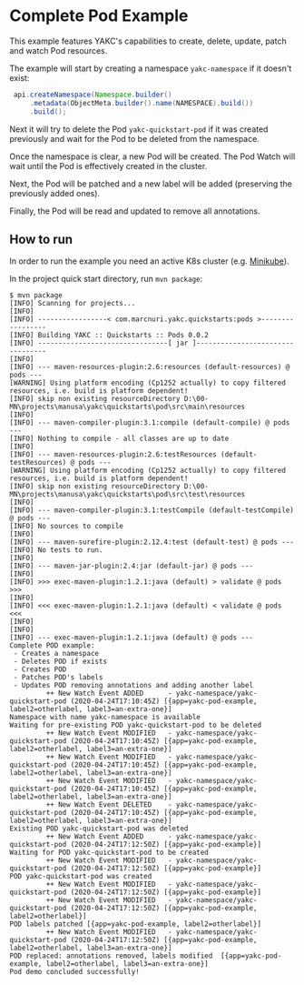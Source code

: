# Complete Pod Example

This example features YAKC's capabilities to create, delete, update, patch and watch Pod resources.

The example will start by creating a namespace `yakc-namespace` if it doesn't exist:
```java
 api.createNamespace(Namespace.builder()
     .metadata(ObjectMeta.builder().name(NAMESPACE).build())
     .build();
```

Next it will try to delete the Pod `yakc-quickstart-pod` if it was created previously and
wait for the Pod to be deleted from the namespace.

Once the namespace is clear, a new Pod will be created. The Pod Watch will wait until
the Pod is effectively created in the cluster.

Next, the Pod will be patched and a new label will be added (preserving the previously added ones).

Finally, the Pod will be read and updated to remove all annotations.

## How to run

In order to run the example you need an active K8s cluster
(e.g. [Minikube](https://kubernetes.io/docs/setup/learning-environment/minikube/)).

In the project quick start directory, run `mvn package`:

```shell script
$ mvn package
[INFO] Scanning for projects...
[INFO]
[INFO] -----------------< com.marcnuri.yakc.quickstarts:pods >-----------------
[INFO] Building YAKC :: Quickstarts :: Pods 0.0.2
[INFO] --------------------------------[ jar ]---------------------------------
[INFO]
[INFO] --- maven-resources-plugin:2.6:resources (default-resources) @ pods ---
[WARNING] Using platform encoding (Cp1252 actually) to copy filtered resources, i.e. build is platform dependent!
[INFO] skip non existing resourceDirectory D:\00-MN\projects\manusa\yakc\quickstarts\pod\src\main\resources
[INFO]
[INFO] --- maven-compiler-plugin:3.1:compile (default-compile) @ pods ---
[INFO] Nothing to compile - all classes are up to date
[INFO]
[INFO] --- maven-resources-plugin:2.6:testResources (default-testResources) @ pods ---
[WARNING] Using platform encoding (Cp1252 actually) to copy filtered resources, i.e. build is platform dependent!
[INFO] skip non existing resourceDirectory D:\00-MN\projects\manusa\yakc\quickstarts\pod\src\test\resources
[INFO]
[INFO] --- maven-compiler-plugin:3.1:testCompile (default-testCompile) @ pods ---
[INFO] No sources to compile
[INFO]
[INFO] --- maven-surefire-plugin:2.12.4:test (default-test) @ pods ---
[INFO] No tests to run.
[INFO]
[INFO] --- maven-jar-plugin:2.4:jar (default-jar) @ pods ---
[INFO]
[INFO] >>> exec-maven-plugin:1.2.1:java (default) > validate @ pods >>>
[INFO]
[INFO] <<< exec-maven-plugin:1.2.1:java (default) < validate @ pods <<<
[INFO]
[INFO]
[INFO] --- exec-maven-plugin:1.2.1:java (default) @ pods ---
Complete POD example:
 - Creates a namespace
 - Deletes POD if exists
 - Creates POD
 - Patches POD's labels
 - Updates POD removing annotations and adding another label
         ++ New Watch Event ADDED      - yakc-namespace/yakc-quickstart-pod (2020-04-24T17:10:45Z) [{app=yakc-pod-example, label2=otherlabel, label3=an-extra-one}]
Namespace with name yakc-namespace is available
Waiting for pre-existing POD yakc-quickstart-pod to be deleted
         ++ New Watch Event MODIFIED   - yakc-namespace/yakc-quickstart-pod (2020-04-24T17:10:45Z) [{app=yakc-pod-example, label2=otherlabel, label3=an-extra-one}]
         ++ New Watch Event MODIFIED   - yakc-namespace/yakc-quickstart-pod (2020-04-24T17:10:45Z) [{app=yakc-pod-example, label2=otherlabel, label3=an-extra-one}]
         ++ New Watch Event MODIFIED   - yakc-namespace/yakc-quickstart-pod (2020-04-24T17:10:45Z) [{app=yakc-pod-example, label2=otherlabel, label3=an-extra-one}]
         ++ New Watch Event DELETED    - yakc-namespace/yakc-quickstart-pod (2020-04-24T17:10:45Z) [{app=yakc-pod-example, label2=otherlabel, label3=an-extra-one}]
Existing POD yakc-quickstart-pod was deleted
         ++ New Watch Event ADDED      - yakc-namespace/yakc-quickstart-pod (2020-04-24T17:12:50Z) [{app=yakc-pod-example}]
Waiting for POD yakc-quickstart-pod to be created
         ++ New Watch Event MODIFIED   - yakc-namespace/yakc-quickstart-pod (2020-04-24T17:12:50Z) [{app=yakc-pod-example}]
POD yakc-quickstart-pod was created
         ++ New Watch Event MODIFIED   - yakc-namespace/yakc-quickstart-pod (2020-04-24T17:12:50Z) [{app=yakc-pod-example}]
         ++ New Watch Event MODIFIED   - yakc-namespace/yakc-quickstart-pod (2020-04-24T17:12:50Z) [{app=yakc-pod-example, label2=otherlabel}]
POD labels patched [{app=yakc-pod-example, label2=otherlabel}]
         ++ New Watch Event MODIFIED   - yakc-namespace/yakc-quickstart-pod (2020-04-24T17:12:50Z) [{app=yakc-pod-example, label2=otherlabel, label3=an-extra-one}]
POD replaced: annotations removed, labels modified  [{app=yakc-pod-example, label2=otherlabel, label3=an-extra-one}]
Pod demo concluded successfully!

```
